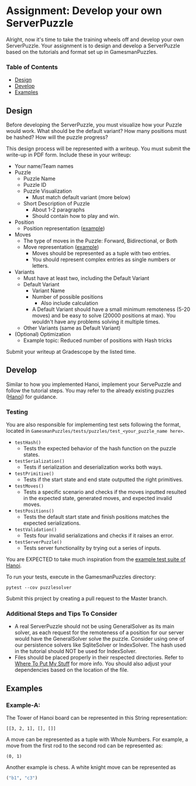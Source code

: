 # Assignment: Develop your own ServerPuzzle
Alright, now it's time to take the training wheels off and develop your own ServerPuzzle. Your assignment is to design and develop a ServerPuzzle based on the tutorials and format set up in GamesmanPuzzles.

### Table of Contents
- [Design](##Design)
- [Develop](##Develop)
- [Examples](##Examples)

## Design
Before developing the ServerPuzzle, you must visualize how your Puzzle would work. What should be the default variant? How many positions must be hashed? How will the puzzle progress? 

This design process will be represented with a writeup. You must submit the write-up in PDF form. Include these in your writeup:

- Your name/Team names
- Puzzle
    - Puzzle Name
    - Puzzle ID
    - Puzzle Visualization
        - Must match default variant (more below)
    - Short Description of Puzzle 
        - About 1-2 paragraphs
        - Should contain how to play and win.
- Position
    - Position representation ([example](###Example-A))
- Moves
    - The type of moves in the Puzzle: Forward, Bidirectional, or Both
    - Move representation ([example](###Example-A))
        - Moves should be represented as a tuple with two entries. 
        - You should represent complex entries as single numbers or letters.
- Variants 
    - Must have at least two, including the Default Variant
    - Default Variant
        - Variant Name
        - Number of possible positions
            - Also include calculation
        - A Default Variant should have a small minimum remoteness (5-20 moves) and be easy to solve (20000 positions at max). You wouldn't have any problems solving it multiple times.
    - Other Variants (same as Default Variant)
- (Optional) Optimization
    - Example topic: Reduced number of positions with Hash tricks

Submit your writeup at Gradescope by the listed time. 

## Develop
Similar to how you implemented Hanoi, implement your ServePuzzle and follow the tutorial steps. You may refer to the already existing puzzles ([Hanoi](../../puzzlesolver/puzzles/hanoi.py)) for guidance.

### Testing
You are also responsible for implementing test sets following the format, located in `GamesmanPuzzles/tests/puzzles/test_<your_puzzle_name here>`. 

- `testHash()`
    - Tests the expected behavior of the hash function on the puzzle states. 
- `testSerialization()`
    - Tests if serialization and deserialization works both ways.
- `testPrimitive()`
    - Tests if the start state and end state outputted the right primitives.
- `testMoves()`
    - Tests a specific scenario and checks if the moves inputted resulted in the expected state, generated moves, and expected invalid moves.
- `testPositions()`
    - Tests the default start state and finish positions matches the expected serializations.
- `testValidation()`
    - Tests four invalid serializations and checks if it raises an error.
- `testServerPuzzle()`
    - Tests server functionality by trying out a series of inputs.

 You are EXPECTED to take much inspiration from the [example test suite of Hanoi](../../tests/puzzles/test_Hanoi.py). 
 
 To run your tests, execute in the GamesmanPuzzles directory:
```
pytest --cov puzzlesolver
```
Submit this project by creating a pull request to the Master branch.

### Additional Steps and Tips To Consider
- A real ServerPuzzle should not be using GeneralSolver as its main solver, as each request for the remoteness of a position for our server would have the GeneralSolver solve the puzzle. Consider using one of our persistence solvers like SqliteSolver or IndexSolver. The hash used in the tutorial should NOT be used for IndexSolver.
- Files should be placed properly in their respected directories. Refer to [Where To Put My Stuff](../wheretoputmystuff.md) for more info. You should also adjust your dependencies based on the location of the file.

## Examples
### Example-A:
The Tower of Hanoi board can be represented in this String representation:
```
[[3, 2, 1], [], []]
```
A move can be represented as a tuple with Whole Numbers. For example, a move from the first rod to the second rod can be represented as:
```
(0, 1)
```
Another example is chess. A white knight move can be represented as
```py
("b1", "c3")
```

